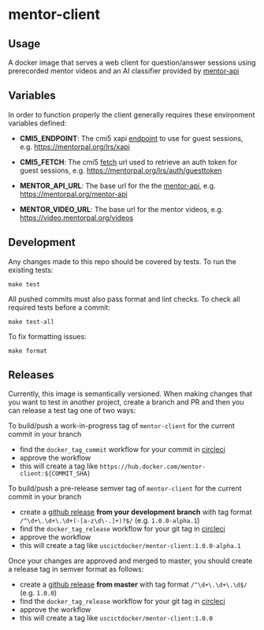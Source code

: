 mentor-client
==================

Usage
-----

A docker image that serves a web client for question/answer sessions using prerecorded mentor videos and an AI classifier provided by [mentor-api](https://github.com/ICTLearningSciences/mentor-api)


Variables
---------

In order to function properly the client generally requires these environment variables defined:

- **CMI5_ENDPOINT**: The cmi5 xapi [endpoint](https://github.com/AICC/CMI-5_Spec_Current/blob/quartz/cmi5_spec.md#81-launch-method) to use for guest sessions, e.g. https://mentorpal.org/lrs/xapi

- **CMI5_FETCH**: The cmi5 [fetch](https://github.com/AICC/CMI-5_Spec_Current/blob/quartz/cmi5_spec.md#81-launch-method) url used to retrieve an auth token for guest sessions, e.g. https://mentorpal.org/lrs/auth/guesttoken

- **MENTOR_API_URL**: The base url for the the [mentor-api](https://github.com/ICTLearningSciences/mentor-api), e.g. https://mentorpal.org/mentor-api

- **MENTOR_VIDEO_URL**: The base url for the mentor videos, e.g. https://video.mentorpal.org/videos


Development
-----------

Any changes made to this repo should be covered by tests. To run the existing tests:

```
make test
```

All pushed commits must also pass format and lint checks. To check all required tests before a commit:

```
make test-all
```

To fix formatting issues:

```
make format
```

Releases
--------

Currently, this image is semantically versioned. When making changes that you want to test in another project, create a branch and PR and then you can release a test tag one of two ways:

To build/push a work-in-progress tag of `mentor-client` for the current commit in your branch

- find the `docker_tag_commit` workflow for your commit in [circleci](https://circleci.com/gh/ICTLearningSciences/workflows/mentor-client)
- approve the workflow
- this will create a tag like `https://hub.docker.com/mentor-client:${COMMIT_SHA}`

To build/push a pre-release semver tag of `mentor-client` for the current commit in your branch

- create a [github release](https://github.com/ICTLearningSciences/mentor-client/releases/new) **from your development branch** with tag format `/^\d+\.\d+\.\d+(-[a-z\d\-.]+)?$/` (e.g. `1.0.0-alpha.1`)
- find the `docker_tag_release` workflow for your git tag in [circleci](https://circleci.com/gh/ICTLearningSciences/workflows/mentor-client)
- approve the workflow
- this will create a tag like `uscictdocker/mentor-client:1.0.0-alpha.1`



Once your changes are approved and merged to master, you should create a release tag in semver format as follows:

- create a [github release](https://github.com/ICTLearningSciences/mentor-client/releases/new) **from master** with tag format `/^\d+\.\d+\.\d$/` (e.g. `1.0.0`)
- find the `docker_tag_release` workflow for your git tag in [circleci](https://circleci.com/gh/ICTLearningSciences/workflows/mentor-client)
- approve the workflow
- this will create a tag like `uscictdocker/mentor-client:1.0.0`

